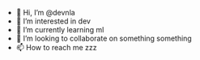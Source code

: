 - 👋 Hi, I’m @devnla
- 👀 I’m interested in dev
- 🌱 I’m currently learning ml
- 💞️ I’m looking to collaborate on something something
- 📫 How to reach me zzz

<!---
devnla/devnla is a ✨ special ✨ repository because its `README.md` (this file) appears on your GitHub profile.
You can click the Preview link to take a look at your changes.
--->
